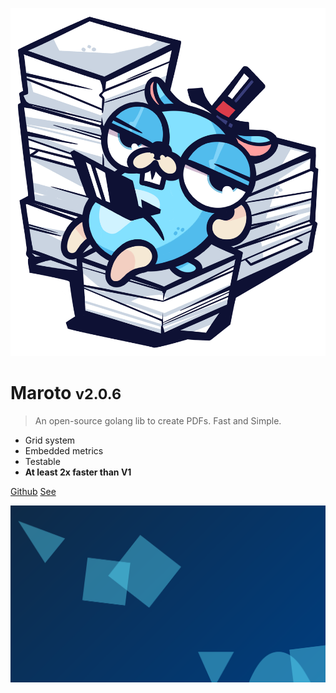 ![logo](assets/images/logo.png)

# Maroto <small>v2.0.6</small>

> An open-source golang lib to create PDFs. Fast and Simple.

* Grid system
* Embedded metrics
* Testable
* **At least 2x faster than V1**

[Github](https://github.com/johnfercher/maroto)
[See](README.md)

![](assets/images/background.svg)
